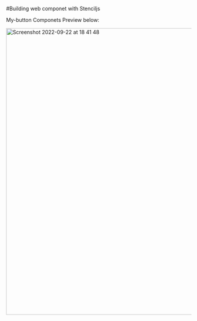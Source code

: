 #Building web componet with Stenciljs

My-button Componets Preview below:

<img width="777" alt="Screenshot 2022-09-22 at 18 41 48" src="https://user-images.githubusercontent.com/40881194/191815401-8a6a39f3-8fde-4a41-b7a6-d80064609d0e.png">
